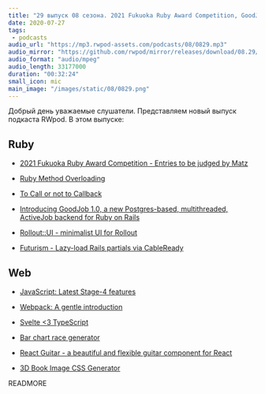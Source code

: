 ```yaml
---
title: "29 выпуск 08 сезона. 2021 Fukuoka Ruby Award Competition, GoodJob, Rollout::UI, Futurism, React Guitar и прочее"
date: 2020-07-27
tags:
 - podcasts
audio_url: "https://mp3.rwpod-assets.com/podcasts/08/0829.mp3"
audio_mirror: "https://github.com/rwpod/mirror/releases/download/08.29/0829.mp3"
audio_format: "audio/mpeg"
audio_length: 33177000
duration: "00:32:24"
small_icon: mic
main_image: "/images/static/08/0829.png"
---
```


Добрый день уважаемые слушатели. Представляем новый выпуск подкаста RWpod. В этом выпуске:

## Ruby

 - [2021 Fukuoka Ruby Award Competition - Entries to be judged by Matz](https://www.ruby-lang.org/en/news/2020/07/16/fukuoka-ruby-award-2021/)
 - [Ruby Method Overloading](https://lucaguidi.com/2020/07/22/ruby-method-overloading/)
 - [To Call or not to Callback](https://marouenbousnina.com/tutorials/2020-07-20-to-call-or-not-to-callback/)


 - [Introducing GoodJob 1.0, a new Postgres-based, multithreaded, ActiveJob backend for Ruby on Rails](https://island94.org/2020/07/introducing-goodjob-1-0)
 - [Rollout::UI - minimalist UI for Rollout](https://github.com/fetlife/rollout-ui)
 - [Futurism - Lazy-load Rails partials via CableReady](https://github.com/julianrubisch/futurism)

## Web

 - [JavaScript: Latest Stage-4 features](https://dev.to/hemanth/stage-4-features-5a26)
 - [Webpack: A gentle introduction](https://ui.dev/webpack/)
 - [Svelte <3 TypeScript](https://svelte.dev/blog/svelte-and-typescript)


 - [Bar chart race generator](https://fabdevgit.github.io/barchartrace/)
 - [React Guitar - a beautiful and flexible guitar component for React](https://react-guitar.com/)
 - [3D Book Image CSS Generator](https://3d-book-css.netlify.app/)

READMORE
